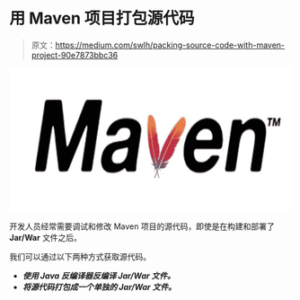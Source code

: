# 用 Maven 项目打包源代码

> 原文：<https://medium.com/swlh/packing-source-code-with-maven-project-90e7873bbc36>

![](img/77dc515e83cbce04857b7770eed90a0a.png)

开发人员经常需要调试和修改 Maven 项目的源代码，即使是在构建和部署了 **Jar/War** 文件之后。

我们可以通过以下两种方式获取源代码。

*   ***使用 Java 反编译器反编译 Jar/War 文件。***
*   ***将源代码打包成一个单独的 Jar/War 文件。***